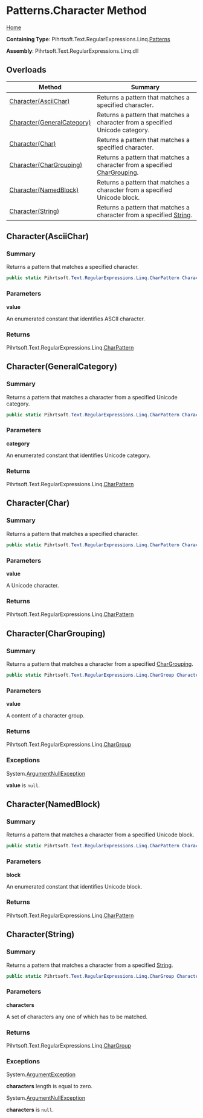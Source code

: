 # Patterns\.Character Method

[Home](../../../../../../README.md)

**Containing Type**: Pihrtsoft\.Text\.RegularExpressions\.Linq\.[Patterns](../README.md)

**Assembly**: Pihrtsoft\.Text\.RegularExpressions\.Linq\.dll

## Overloads

| Method | Summary |
| ------ | ------- |
| [Character(AsciiChar)](#Pihrtsoft_Text_RegularExpressions_Linq_Patterns_Character_Pihrtsoft_Text_RegularExpressions_Linq_AsciiChar_) | Returns a pattern that matches a specified character\. |
| [Character(GeneralCategory)](#Pihrtsoft_Text_RegularExpressions_Linq_Patterns_Character_Pihrtsoft_Text_RegularExpressions_Linq_GeneralCategory_) | Returns a pattern that matches a character from a specified Unicode category\. |
| [Character(Char)](#Pihrtsoft_Text_RegularExpressions_Linq_Patterns_Character_System_Char_) | Returns a pattern that matches a specified character\. |
| [Character(CharGrouping)](#Pihrtsoft_Text_RegularExpressions_Linq_Patterns_Character_Pihrtsoft_Text_RegularExpressions_Linq_CharGrouping_) | Returns a pattern that matches a character from a specified [CharGrouping](../../CharGrouping/README.md)\. |
| [Character(NamedBlock)](#Pihrtsoft_Text_RegularExpressions_Linq_Patterns_Character_Pihrtsoft_Text_RegularExpressions_Linq_NamedBlock_) | Returns a pattern that matches a character from a specified Unicode block\. |
| [Character(String)](#Pihrtsoft_Text_RegularExpressions_Linq_Patterns_Character_System_String_) | Returns a pattern that matches a character from a specified [String](https://docs.microsoft.com/en-us/dotnet/api/system.string)\. |

## Character\(AsciiChar\) <a name="Pihrtsoft_Text_RegularExpressions_Linq_Patterns_Character_Pihrtsoft_Text_RegularExpressions_Linq_AsciiChar_"></a>

### Summary

Returns a pattern that matches a specified character\.

```csharp
public static Pihrtsoft.Text.RegularExpressions.Linq.CharPattern Character(Pihrtsoft.Text.RegularExpressions.Linq.AsciiChar value)
```

### Parameters

**value**

An enumerated constant that identifies ASCII character\.

### Returns

Pihrtsoft\.Text\.RegularExpressions\.Linq\.[CharPattern](../../CharPattern/README.md)

## Character\(GeneralCategory\) <a name="Pihrtsoft_Text_RegularExpressions_Linq_Patterns_Character_Pihrtsoft_Text_RegularExpressions_Linq_GeneralCategory_"></a>

### Summary

Returns a pattern that matches a character from a specified Unicode category\.

```csharp
public static Pihrtsoft.Text.RegularExpressions.Linq.CharPattern Character(Pihrtsoft.Text.RegularExpressions.Linq.GeneralCategory category)
```

### Parameters

**category**

An enumerated constant that identifies Unicode category\.

### Returns

Pihrtsoft\.Text\.RegularExpressions\.Linq\.[CharPattern](../../CharPattern/README.md)

## Character\(Char\) <a name="Pihrtsoft_Text_RegularExpressions_Linq_Patterns_Character_System_Char_"></a>

### Summary

Returns a pattern that matches a specified character\.

```csharp
public static Pihrtsoft.Text.RegularExpressions.Linq.CharPattern Character(char value)
```

### Parameters

**value**

A Unicode character\.

### Returns

Pihrtsoft\.Text\.RegularExpressions\.Linq\.[CharPattern](../../CharPattern/README.md)

## Character\(CharGrouping\) <a name="Pihrtsoft_Text_RegularExpressions_Linq_Patterns_Character_Pihrtsoft_Text_RegularExpressions_Linq_CharGrouping_"></a>

### Summary

Returns a pattern that matches a character from a specified [CharGrouping](../../CharGrouping/README.md)\.

```csharp
public static Pihrtsoft.Text.RegularExpressions.Linq.CharGroup Character(Pihrtsoft.Text.RegularExpressions.Linq.CharGrouping value)
```

### Parameters

**value**

A content of a character group\.

### Returns

Pihrtsoft\.Text\.RegularExpressions\.Linq\.[CharGroup](../../CharGroup/README.md)

### Exceptions

System\.[ArgumentNullException](https://docs.microsoft.com/en-us/dotnet/api/system.argumentnullexception)

**value** is `null`\.

## Character\(NamedBlock\) <a name="Pihrtsoft_Text_RegularExpressions_Linq_Patterns_Character_Pihrtsoft_Text_RegularExpressions_Linq_NamedBlock_"></a>

### Summary

Returns a pattern that matches a character from a specified Unicode block\.

```csharp
public static Pihrtsoft.Text.RegularExpressions.Linq.CharPattern Character(Pihrtsoft.Text.RegularExpressions.Linq.NamedBlock block)
```

### Parameters

**block**

An enumerated constant that identifies Unicode block\.

### Returns

Pihrtsoft\.Text\.RegularExpressions\.Linq\.[CharPattern](../../CharPattern/README.md)

## Character\(String\) <a name="Pihrtsoft_Text_RegularExpressions_Linq_Patterns_Character_System_String_"></a>

### Summary

Returns a pattern that matches a character from a specified [String](https://docs.microsoft.com/en-us/dotnet/api/system.string)\.

```csharp
public static Pihrtsoft.Text.RegularExpressions.Linq.CharGroup Character(string characters)
```

### Parameters

**characters**

A set of characters any one of which has to be matched\.

### Returns

Pihrtsoft\.Text\.RegularExpressions\.Linq\.[CharGroup](../../CharGroup/README.md)

### Exceptions

System\.[ArgumentException](https://docs.microsoft.com/en-us/dotnet/api/system.argumentexception)

**characters** length is equal to zero\.

System\.[ArgumentNullException](https://docs.microsoft.com/en-us/dotnet/api/system.argumentnullexception)

**characters** is `null`\.


